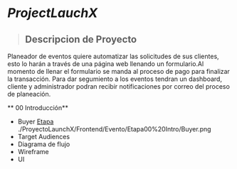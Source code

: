 # *ProjectLauchX*

> ## Descripcion de Proyecto

Planeador de eventos quiere automatizar las solicitudes de sus clientes, esto lo harán a través de una página web llenando un formulario.Al momento de llenar el formulario se manda al proceso de pago para finalizar la transacción. Para dar segumiento a los eventos tendran un dashboard, cliente y administrador podran recibir notificaciones por correo del proceso de planeación. 

 
 ** 00 Introducción**
 
 - Buyer
 [Etapa](docs/ProjectLauchX.md) ./ProyectoLaunchX/Frontend/Evento/Etapa00%20Intro/Buyer.png
 - Target Audiences
 - Diagrama de flujo
 - Wireframe
 - UI 










